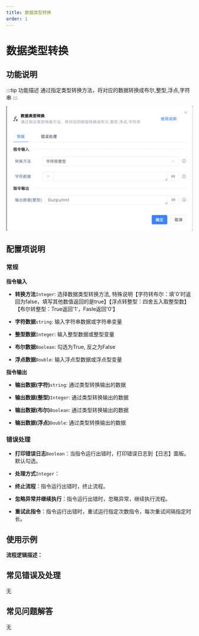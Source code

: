 ```yaml
---
title: 数据类型转换
order: 1
---
```


# 数据类型转换

## 功能说明

:::tip 功能描述
通过指定类型转换方法，将对应的数据转换成布尔,整型,浮点,字符串
:::

![数据类型转换](../../../assets/数据类型转换_command.png)

## 配置项说明

### 常规

**指令输入**

- **转换方法**`Integer`: 选择数据类型转换方法, 特殊说明【字符转布尔：填'0'时返回为false，填写其他数值返回的是true】【浮点转整型：四舍五入取整型数】【布尔转整型：True返回'1'，Fasle返回'0'】

- **字符数据**`string`: 输入字符串数据或字符串变量

- **整型数据**`Integer`: 输入整型数据或整型变量

- **布尔数据**`Boolean`: 勾选为True, 反之为False

- **浮点数据**`Double`: 输入浮点型数据或浮点型变量


**指令输出**

- **输出数据(字符)**`string`: 通过类型转换输出的数据

- **输出数据(整型)**`Integer`: 通过类型转换输出的数据

- **输出数据(布尔)**`Boolean`: 通过类型转换输出的数据

- **输出数据(浮点)**`Double`: 通过类型转换输出的数据

### 错误处理

- **打印错误日志**`Boolean`：当指令运行出错时，打印错误日志到【日志】面板。默认勾选。

- **处理方式**`Integer`：

 - **终止流程**：指令运行出错时，终止流程。

 - **忽略异常并继续执行**：指令运行出错时，忽略异常，继续执行流程。

 - **重试此指令**：指令运行出错时，重试运行指定次数指令，每次重试间隔指定时长。

## 使用示例

**流程逻辑描述：** 

## 常见错误及处理

无

## 常见问题解答

无


